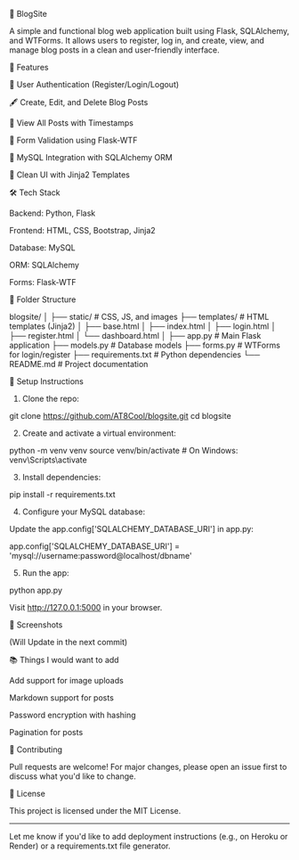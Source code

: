 📝 BlogSite

A simple and functional blog web application built using Flask, SQLAlchemy, and WTForms. It allows users to register, log in, and create, view, and manage blog posts in a clean and user-friendly interface.

🚀 Features

🔐 User Authentication (Register/Login/Logout)

🖋️ Create, Edit, and Delete Blog Posts

📜 View All Posts with Timestamps

🧠 Form Validation using Flask-WTF

📁 MySQL Integration with SQLAlchemy ORM

🧼 Clean UI with Jinja2 Templates


🛠️ Tech Stack

Backend: Python, Flask

Frontend: HTML, CSS, Bootstrap, Jinja2

Database: MySQL

ORM: SQLAlchemy

Forms: Flask-WTF


📁 Folder Structure

blogsite/
│
├── static/              # CSS, JS, and images
├── templates/           # HTML templates (Jinja2)
│   ├── base.html
│   ├── index.html
│   ├── login.html
│   ├── register.html
│   └── dashboard.html
│
├── app.py               # Main Flask application
├── models.py            # Database models
├── forms.py             # WTForms for login/register
├── requirements.txt     # Python dependencies
└── README.md            # Project documentation

🔧 Setup Instructions

1. Clone the repo:



git clone https://github.com/AT8Cool/blogsite.git
cd blogsite

2. Create and activate a virtual environment:



python -m venv venv
source venv/bin/activate  # On Windows: venv\Scripts\activate

3. Install dependencies:



pip install -r requirements.txt

4. Configure your MySQL database:



Update the app.config['SQLALCHEMY_DATABASE_URI'] in app.py:

app.config['SQLALCHEMY_DATABASE_URI'] = 'mysql://username:password@localhost/dbname'

5. Run the app:



python app.py

Visit http://127.0.0.1:5000 in your browser.

📸 Screenshots

(Will Update in the next commit)

📚 Things I would want to add

Add support for image uploads

Markdown support for posts

Password encryption with hashing

Pagination for posts


🤝 Contributing

Pull requests are welcome! For major changes, please open an issue first to discuss what you'd like to change.

📄 License

This project is licensed under the MIT License.


---

Let me know if you'd like to add deployment instructions (e.g., on Heroku or Render) or a requirements.txt file generator.

